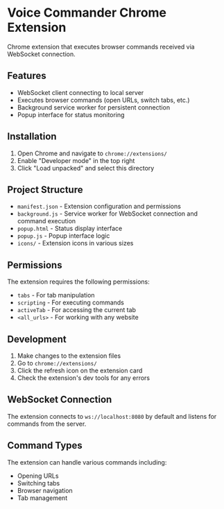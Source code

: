 # Voice Commander Chrome Extension

Chrome extension that executes browser commands received via WebSocket connection.

## Features

- WebSocket client connecting to local server
- Executes browser commands (open URLs, switch tabs, etc.)
- Background service worker for persistent connection
- Popup interface for status monitoring

## Installation

1. Open Chrome and navigate to `chrome://extensions/`
2. Enable "Developer mode" in the top right
3. Click "Load unpacked" and select this directory

## Project Structure

- `manifest.json` - Extension configuration and permissions
- `background.js` - Service worker for WebSocket connection and command execution
- `popup.html` - Status display interface
- `popup.js` - Popup interface logic
- `icons/` - Extension icons in various sizes

## Permissions

The extension requires the following permissions:
- `tabs` - For tab manipulation
- `scripting` - For executing commands
- `activeTab` - For accessing the current tab
- `<all_urls>` - For working with any website

## Development

1. Make changes to the extension files
2. Go to `chrome://extensions/`
3. Click the refresh icon on the extension card
4. Check the extension's dev tools for any errors

## WebSocket Connection

The extension connects to `ws://localhost:8080` by default and listens for commands from the server.

## Command Types

The extension can handle various commands including:
- Opening URLs
- Switching tabs
- Browser navigation
- Tab management